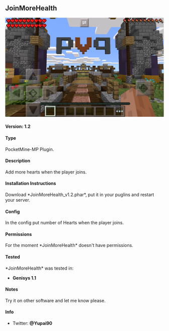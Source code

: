 <h2>JoinMoreHealth</h2>

![My image](https://github.com/Yupai/JoinMoreHealth/blob/master/JoinMoreHealth.png)

<h4>Version: 1.2</h4>

<h4>Type</h4>
PocketMine-MP Plugin.

<h4>Description</h4>
Add more hearts when the player joins.

<h4>Installation Instructions</h4>
Download *JoinMoreHealth_v1.2.phar*, put it in your puglins and restart your server.

<h4>Config</h4>
In the config put number of Hearts when the player joins.

<h4>Permissions</h4>
For the moment *JoinMoreHealth* doesn't have permissions.

<h4>Tested</h4>
*JoinMoreHealth* was tested in:

* **Genisys 1.1**

<h4>Notes</h4>
Try it on other software and let me know please.

<h4>Info</h4>

* Twitter: **@Yupai90**
